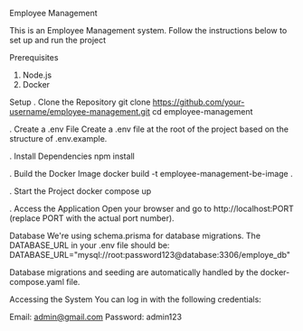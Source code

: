 Employee Management	

This is an Employee Management system. Follow the instructions below to set up and run the project

Prerequisites
1) Node.js
2) Docker

Setup
. Clone the Repository
	git clone https://github.com/your-username/employee-management.git
	cd employee-management

. Create a .env File
	Create a .env file at the root of the project based on the structure of .env.example.

. Install Dependencies
	npm install

. Build the Docker Image
	docker build -t employee-management-be-image .

.	Start the Project
	docker compose up

.	Access the Application
	Open your browser and go to http://localhost:PORT (replace PORT with the actual port number).

Database
We're using schema.prisma for database migrations. The DATABASE_URL in your .env file should be:
DATABASE_URL="mysql://root:password123@database:3306/employe_db"

Database migrations and seeding are automatically handled by the docker-compose.yaml file.

Accessing the System
You can log in with the following credentials:

Email: admin@gmail.com
Password: admin123

